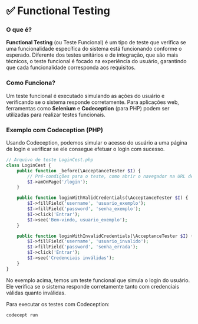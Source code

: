 # ✅ Functional Testing

### O que é?

**Functional Testing** (ou Teste Funcional) é um tipo de teste que verifica se uma funcionalidade específica do sistema está funcionando conforme o esperado. Diferente dos testes unitários e de integração, que são mais técnicos, o teste funcional é focado na experiência do usuário, garantindo que cada funcionalidade corresponda aos requisitos.

### Como Funciona?

Um teste funcional é executado simulando as ações do usuário e verificando se o sistema responde corretamente. Para aplicações web, ferramentas como **Selenium** e **Codeception** (para PHP) podem ser utilizadas para realizar testes funcionais.

### Exemplo com Codeception (PHP)

Usando Codeception, podemos simular o acesso do usuário a uma página de login e verificar se ele consegue efetuar o login com sucesso.

```php
// Arquivo de teste LoginCest.php
class LoginCest {
    public function _before(\AcceptanceTester $I) {
        // Pré-condições para o teste, como abrir o navegador na URL de teste
        $I->amOnPage('/login');
    }

    public function loginWithValidCredentials(\AcceptanceTester $I) {
        $I->fillField('username', 'usuario_exemplo');
        $I->fillField('password', 'senha_exemplo');
        $I->click('Entrar');
        $I->see('Bem-vindo, usuario_exemplo');
    }

    public function loginWithInvalidCredentials(\AcceptanceTester $I) {
        $I->fillField('username', 'usuario_invalido');
        $I->fillField('password', 'senha_errada');
        $I->click('Entrar');
        $I->see('Credenciais inválidas');
    }
}
```

No exemplo acima, temos um teste funcional que simula o login do usuário. Ele verifica se o sistema responde corretamente tanto com credenciais válidas quanto inválidas.

Para executar os testes com Codeception:
```bash
codecept run
```
